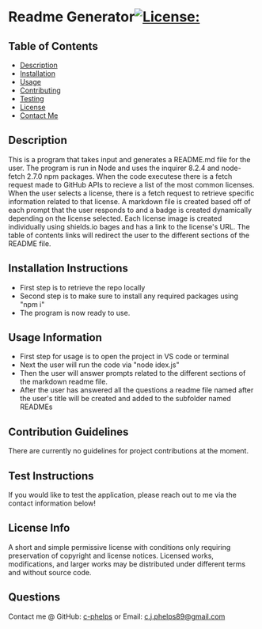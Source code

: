 # Readme Generator[![License:](https://img.shields.io/badge/License:-MIT-red)](http://choosealicense.com/licenses/mit/)
## Table of Contents
- [Description](#description)
- [Installation](#installation-instructions)
- [Usage](#usage-information)
- [Contributing](#contribution-guidelines)
- [Testing](#test-instructions)
- [License](#license-info)
- [Contact Me](#questions)
## Description
 This is a program that takes input and generates a README.md file for the user. The program is run in Node and uses the inquirer 8.2.4 and node-fetch 2.7.0 npm packages. When the code executese there is a fetch request made to GitHub APIs to recieve a list of the most common licenses. When the user selects a license, there is a fetch request to retrieve specific information related to that license. A markdown file is created based off of each prompt that the user responds to and a badge is created dynamically depending on the license selected. Each license image is created individually using shields.io bages and has a link to the license's URL. The table of contents links will redirect the user to the different sections of the README file.
## Installation Instructions
 - First step is to retrieve the repo locally
 - Second step is to make sure to install any required packages using "npm i"
 - The program is now ready to use.
## Usage Information
 - First step for usage is to open the project in VS code or terminal
 - Next the user will run the code via "node idex.js"
 - Then the user will answer prompts related to the different sections of the markdown readme file.
 - After the user has answered all the questions a readme file named after the user's title will be created and added to the subfolder named READMEs
## Contribution Guidelines
 There are currently no guidelines for project contributions at the moment.
## Test Instructions
 If you would like to test the application, please reach out to me via the contact information below!
## License Info
 A short and simple permissive license with conditions only requiring preservation of copyright and license notices. Licensed works, modifications, and larger works may be distributed under different terms and without source code.
## Questions
 Contact me @ GitHub: [c-phelps](https://github.com/c-phelps) or Email: c.j.phelps89@gmail.com
